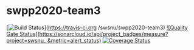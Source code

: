 # swpp2020-team3

[![Build
Status](https://travis-ci.org/swsnu/swpp2020-teamX.svg?branch=main)](https://travis-ci.org
/swsnu/swpp2020-team3)
[![Quality Gate
Status](https://sonarcloud.io/api/project_badges/measure?project=swsnu_ &metric=alert_status)](https://sonarcloud.io/dashboard?id=swsnu_ )
[![Coverage
Status](https://coveralls.io/repos/github/swsnu/swpp2020-teamX/badge.svg?branch=main)](https://coveralls.io/github/swsnu/swpp2020-team3?branch=main)